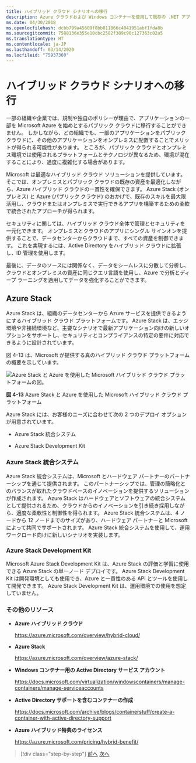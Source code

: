 ```yaml
---
title: ハイブリッド クラウド シナリオへの移行
description: Azure クラウドおよび Windows コンテナーを使用して既存の .NET アプリケーションを最新化する | ハイブリッド クラウド シナリオへの移行
ms.date: 04/30/2018
ms.openlocfilehash: dcbb799a45609f8bb811866c4041951abf1fda8b
ms.sourcegitcommit: 7588136e355e10cbc2582f389c90c127363c02a5
ms.translationtype: HT
ms.contentlocale: ja-JP
ms.lasthandoff: 03/14/2020
ms.locfileid: "75937360"
---
```

# <a name="migrate-to-hybrid-cloud-scenarios"></a>ハイブリッド クラウド シナリオへの移行

一部の組織や企業では、規制や独自のポリシーが理由で、アプリケーションの一部を Microsoft Azure を始めとするパブリック クラウドに移行することができません。 しかしながら、どの組織でも、一部のアプリケーションをパブリック クラウドに、その他のアプリケーションをオンプレミスに配置することでメリットが得られる可能性があります。 ところが、パブリック クラウドとオンプレミス環境では使用されるプラットフォームとテクノロジが異なるため、環境が混在することにより、過度に複雑化する場合があります。

Microsoft は最適なハイブリッド クラウド ソリューションを提供しています。そこでは、オンプレミスとパブリック クラウドの既存の資産を最適化しながら、Azure ハイブリッド クラウドの一貫性を確保できます。 Azure Stack (オンプレミス) と Azure (パブリック クラウド) のおかげで、既存のスキルを最大限活用し、クラウドまたはオンプレミスで実行できるアプリを構築するための柔軟で統合されたアプローチが得られます。

セキュリティに関しては、ハイブリッド クラウド全体で管理とセキュリティを一元化できます。 オンプレミスとクラウドのアプリにシングル サインオンを提供することで、データセンターからクラウドまで、すべての資産を制御できます。 これを実現するには、Active Directory をハイブリッド クラウドに拡張し、ID 管理を使用します。

最後に、データのソースには関係なく、データをシームレスに分散して分析し、クラウドとオンプレミスの資産に同じクエリ言語を使用し、Azure で分析とディープ ラーニングを適用してデータを強化することができます。

## <a name="azure-stack"></a>Azure Stack

Azure Stack は、組織のデータセンターから Azure サービスを提供できるようにするハイブリッド クラウド プラットフォームです。 Azure Stack は、エッジ環境や非接続環境など、主要なシナリオで最新アプリケーション向けの新しいオプションをサポートし、セキュリティとコンプライアンスの特定の要件に対応できるように設計されています。

図 4-13 は、Microsoft が提供する真のハイブリッド クラウド プラットフォームの概要を示しています。

![Azure Stack と Azure を使用した Microsoft ハイブリッド クラウド プラットフォームの図。](./media/migrate-to-hybrid-cloud-scenarios/microsoft-hybrid-cloud-platform.png)

**図 4-13** Azure Stack と Azure を使用した Microsoft ハイブリッド クラウド プラットフォーム

Azure Stack には、お客様のニーズに合わせて次の 2 つのデプロイ オプションが用意されています。

- Azure Stack 統合システム

- Azure Stack Development Kit

### <a name="azure-stack-integrated-systems"></a>Azure Stack 統合システム

Azure Stack 統合システムは、Microsoft とハードウェア パートナーのパートナーシップを通じて提供されます。 このパートナーシップでは、管理の簡略化とのバランスが取れたクラウドベースのイノベーションを提供するソリューションが作成されます。 Azure Stack はハードウェアとソフトウェアの統合システムとして提供されるため、クラウドからのイノベーションを引き続き採用しながら、適度な柔軟性と制御性を得られます。 Azure Stack 統合システムは、4 ノードから 12 ノードまでのサイズがあり、ハードウェア パートナーと Microsoft によって共同でサポートされます。 Azure Stack 統合システムを使用して、運用ワークロード向けに新しいシナリオを実装します。

### <a name="azure-stack-development-kit"></a>Azure Stack Development Kit

Microsoft Azure Stack Development Kit は、Azure Stack の評価と学習に使用できる Azure Stack の単一ノード デプロイです。 Azure Stack Development Kit は開発環境としても使用でき、Azure と一貫性のある API とツールを使用して開発できます。 Azure Stack Development Kit は、運用環境での使用を想定していません。

### <a name="additional-resources"></a>その他のリソース

- **Azure ハイブリッド クラウド**

    <https://azure.microsoft.com/overview/hybrid-cloud/>

- **Azure Stack**

    <https://azure.microsoft.com/overview/azure-stack/>

- **Windows コンテナー用の Active Directory サービス アカウント**

    <https://docs.microsoft.com/virtualization/windowscontainers/manage-containers/manage-serviceaccounts>

- **Active Directory サポートを含むコンテナーの作成**

    <https://docs.microsoft.com/archive/blogs/containerstuff/create-a-container-with-active-directory-support>

- **Azure ハイブリッド特典のライセンス**

    <https://azure.microsoft.com/pricing/hybrid-benefit/>

>[!div class="step-by-step"]
>[前へ](life-cycle-ci-cd-pipelines-devops-tools.md)
>[次へ](../walkthroughs-technical-get-started-overview.md)

